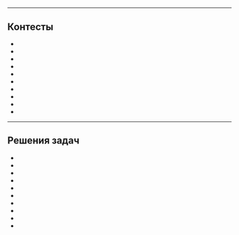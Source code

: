 # []()

---
## Контесты

- []()
- []()
- []()
- []()
- []()
- []()
- []()
- []()
- []()
- []()

---
## Решения задач

- []()
- []()
- []()
- []()
- []()
- []()
- []()
- []()
- []()
- []()
